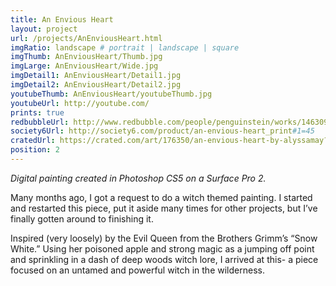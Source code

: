 ```yaml
---
title: An Envious Heart
layout: project
url: /projects/AnEnviousHeart.html
imgRatio: landscape # portrait | landscape | square
imgThumb: AnEnviousHeart/Thumb.jpg
imgLarge: AnEnviousHeart/Wide.jpg
imgDetail1: AnEnviousHeart/Detail1.jpg
imgDetail2: AnEnviousHeart/Detail2.jpg
youtubeThumb: AnEnviousHeart/youtubeThumb.jpg
youtubeUrl: http://youtube.com/
prints: true
redbubbleUrl: http://www.redbubble.com/people/penguinstein/works/14630975-an-envious-heart
society6Url: http://society6.com/product/an-envious-heart_print#1=45
cratedUrl: https://crated.com/art/176350/an-envious-heart-by-alyssamay?product=PO&size=9%7C14
position: 2
---
```


*Digital painting created in Photoshop CS5 on a Surface Pro 2.*

Many months ago, I got a request to do a witch themed painting. I started and
 restarted this piece, put it aside many times for other projects, but I’ve finally
  gotten around to finishing it.

Inspired (very loosely) by the Evil Queen from the Brothers Grimm’s “Snow White.” 
Using her poisoned apple and strong magic as a jumping off point and sprinkling 
in a dash of deep woods witch lore, I arrived at this- a piece focused on an untamed
 and powerful witch in the wilderness.
